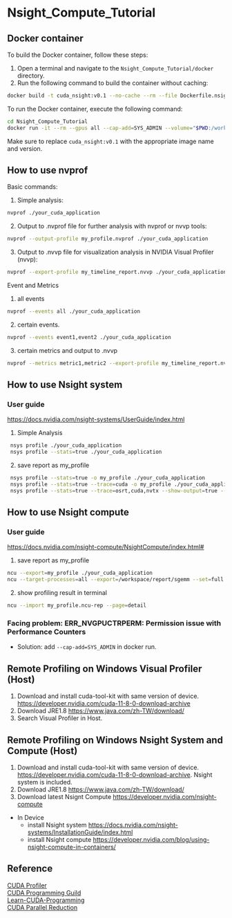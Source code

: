 # Nsight_Compute_Tutorial

## Docker container

To build the Docker container, follow these steps:

1. Open a terminal and navigate to the `Nsight_Compute_Tutorial/docker` directory.
2. Run the following command to build the container without caching:

```bash
docker build -t cuda_nsight:v0.1 --no-cache --rm --file Dockerfile.nsight .
```

To run the Docker container, execute the following command:

```bash
cd Nsight_Compute_Tutorial
docker run -it --rm --gpus all --cap-add=SYS_ADMIN --volume="$PWD:/workspace" cuda_nsight:v0.1
```

Make sure to replace `cuda_nsight:v0.1` with the appropriate image name and version.


## How to use nvprof
Basic commands:
1. Simple analysis:
```bash
nvprof ./your_cuda_application
```
2. Output to .nvprof file for further analysis with nvprof or nvvp tools:
```bash
nvprof --output-profile my_profile.nvprof ./your_cuda_application
```
3. Output to .nvvp file for visualization analysis in NVIDIA Visual Profiler (nvvp):
```bash
nvprof --export-profile my_timeline_report.nvvp ./your_cuda_application
```

Event and Metrics  
  1. all events
  ```bash
  nvprof --events all ./your_cuda_application
  ```
  2. certain events.
  ```bash
  nvprof --events event1,event2 ./your_cuda_application
  ```
  3. certain metrics and output to .nvvp
  ```bash
  nvprof --metrics metric1,metric2 --export-profile my_timeline_report.nvvp  ./your_cuda_application
  ```

## How to use Nsight system
### User guide
https://docs.nvidia.com/nsight-systems/UserGuide/index.html  

  1. Simple Analysis
  ```bash
   nsys profile ./your_cuda_application
   nsys profile --stats=true ./your_cuda_application
  ```
  2. save report as my_profile
  ```bash
   nsys profile --stats=true -o my_profile ./your_cuda_application
   nsys profile --stats=true --trace=cuda -o my_profile ./your_cuda_application
   nsys profile --stats=true --trace=osrt,cuda,nvtx --show-output=true --output=my_profile ./your_cuda_application
  ```
## How to use Nsight compute
### User guide
https://docs.nvidia.com/nsight-compute/NsightCompute/index.html#
  1. save report as my_profile
  ```bash
  ncu --export=my_profile ./your_cuda_application
  ncu --target-processes=all --export=/workspace/report/sgemm --set=full --force-overwrite ./sgemm
  ```
  2. show profiling result in terminal
  ```bash
  ncu --import my_profile.ncu-rep --page=detail
  ```

### Facing problem: ERR_NVGPUCTRPERM: Permission issue with Performance Counters 
- Solution: add `--cap-add=SYS_ADMIN` in docker run.

## Remote Profiling on Windows Visual Profiler (Host)
  1. Download and install cuda-tool-kit with same version of device. https://developer.nvidia.com/cuda-11-8-0-download-archive
  2. Download JRE1.8 https://www.java.com/zh-TW/download/
  3. Search Visual Profiler in Host.

## Remote Profiling on Windows Nsight System and Compute (Host)
  1. Download and install cuda-tool-kit with same version of device. https://developer.nvidia.com/cuda-11-8-0-download-archive. Nsight system is included.
  2. Download JRE1.8 https://www.java.com/zh-TW/download/
  3. Download latest Nsignt Compute https://developer.nvidia.com/nsight-compute
  - In Device
    - install Nsight system https://docs.nvidia.com/nsight-systems/InstallationGuide/index.html
    - install Nsight compute https://developer.nvidia.com/blog/using-nsight-compute-in-containers/  

## Reference
[CUDA Profiler](https://docs.nvidia.com/cuda/profiler-users-guide/index.html#)  
[CUDA Programming Guild](https://docs.nvidia.com/cuda/cuda-c-programming-guide/index.html)  
[Learn-CUDA-Programming](https://github.com/PacktPublishing/Learn-CUDA-Programming?tab=readme-ov-file)  
[CUDA Parallel Reduction](https://developer.download.nvidia.com/assets/cuda/files/reduction.pdf)
